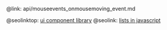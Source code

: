 @link: api/mouseevents_onmousemoving_event.md

@seolinktop: [ui component library](https://webix.com)
@seolink: [lists in javascript](https://webix.com/widget/list/)